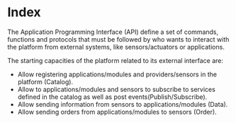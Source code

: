 Index
=====

The Application Programming Interface (API) define a set of commands, functions and protocols that must be followed by who wants to interact with the platform from external systems, like sensors/actuators or applications.

The starting capacities of the platform related to its external interface are:

* Allow registering applications/modules and providers/sensors in the platform (Catalog).
* Allow to applications/modules and sensors to subscribe to services defined in the catalog as well as post events(Publish/Subscribe).
* Allow sending information from sensors to applications/modules (Data).
* Allow sending orders from applications/modules to sensors (Order).

